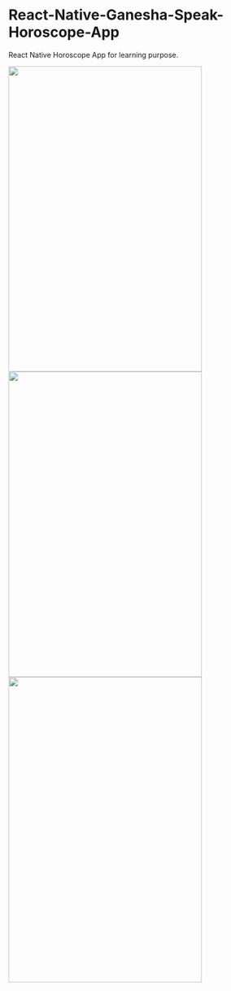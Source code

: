 # React-Native-Ganesha-Speak-Horoscope-App
React Native Horoscope App for learning purpose. 

<img src="https://user-images.githubusercontent.com/1933684/58858227-be8af300-86c4-11e9-9f0a-48462068ce7f.jpg" height=600 width=380/>

<img src="https://user-images.githubusercontent.com/1933684/58858228-bf238980-86c4-11e9-8e82-fea6272f72bd.jpg" height=600 width=380/>

<img src="https://user-images.githubusercontent.com/1933684/58858342-f7c36300-86c4-11e9-9b87-b6c614fd855d.jpg" height=600 width=380/>

